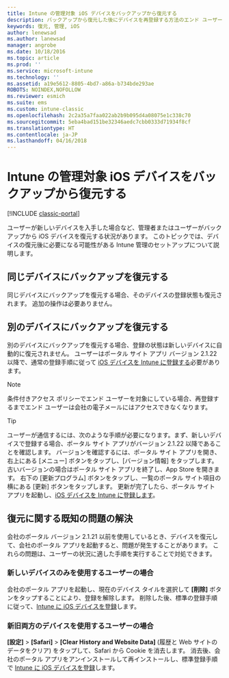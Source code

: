 ```yaml
---
title: Intune の管理対象 iOS デバイスをバックアップから復元する
description: バックアップから復元した後にデバイスを再登録する方法のエンド ユーザー向けガイダンスについて説明します。
keywords: 復元, 管理, iOS
author: lenewsad
ms.author: lanewsad
manager: angrobe
ms.date: 10/18/2016
ms.topic: article
ms.prod: ''
ms.service: microsoft-intune
ms.technology: ''
ms.assetid: a19e5612-8805-4bd7-a86a-b734bde293ae
ROBOTS: NOINDEX,NOFOLLOW
ms.reviewer: esmich
ms.suite: ems
ms.custom: intune-classic
ms.openlocfilehash: 2c2a35a7faa022ab2b9b095d4a08075e1c338c70
ms.sourcegitcommit: 5eba4bad151be32346aedc7cbb0333d71934f8cf
ms.translationtype: HT
ms.contentlocale: ja-JP
ms.lasthandoff: 04/16/2018
---
```

# <a name="restore-intune-managed-ios-devices-from-backup"></a>Intune の管理対象 iOS デバイスをバックアップから復元する

[!INCLUDE [classic-portal](../includes/classic-portal.md)]

ユーザーが新しいデバイスを入手した場合など、管理者またはユーザーがバックアップから iOS デバイスを復元する状況があります。 このトピックでは、デバイスの復元後に必要になる可能性がある Intune 管理のセットアップについて説明します。

## <a name="restoring-backups-onto-the-same-device"></a>同じデバイスにバックアップを復元する

同じデバイスにバックアップを復元する場合、そのデバイスの登録状態も復元されます。 追加の操作は必要ありません。

## <a name="restoring-backups-onto-different-devices"></a>別のデバイスにバックアップを復元する

別のデバイスにバックアップを復元する場合、登録の状態は新しいデバイスに自動的に復元されません。 ユーザーはポータル サイト アプリ バージョン 2.1.22 以降で、通常の登録手順に従って [iOS デバイスを Intune に登録する](/intune-user-help/enroll-your-device-in-intune-ios)必要があります。

> [!NOTE]
> 条件付きアクセス ポリシーでエンド ユーザーを対象にしている場合、再登録するまでエンド ユーザーは会社の電子メールにはアクセスできなくなります。

> [!TIP]
> ユーザーが通信するには、次のような手順が必要になります。まず、新しいデバイスで登録する場合、ポータル サイト アプリがバージョン 2.1.22 以降であることを確認します。 バージョンを確認するには、ポータル サイト アプリを開き、右上にある [メニュー] ボタンをタップし、[バージョン情報] をタップします。 古いバージョンの場合はポータル サイト アプリを終了し、App Store を開きます。 右下の [更新プログラム] ボタンをタップし、一覧のポータル サイト項目の横にある [更新] ボタンをタップします。 更新が完了したら、ポータル サイト アプリを起動し、[iOS デバイスを Intune に登録します](/intune-user-help/enroll-your-device-in-intune-ios)。

## <a name="resolving-known-issues-with-restores"></a>復元に関する既知の問題の解決

会社のポータル バージョン 2.1.21 以前を使用しているとき、デバイスを復元して、会社のポータル アプリを起動すると、問題が発生することがあります。 これらの問題は、ユーザーの状況に適した手順を実行することで対処できます。

### <a name="for-users-who-will-only-use-their-new-device"></a>新しいデバイスのみを使用するユーザーの場合
会社のポータル アプリを起動し、現在のデバイス タイルを選択して __[削除]__ ボタンをタップすることにより、登録を解除します。 削除した後、標準の登録手順に従って、[Intune に iOS デバイスを登録](/intune-user-help/enroll-your-device-in-intune-ios)します。

### <a name="for-users-who-will-use-both-their-old-and-new-devices"></a>新旧両方のデバイスを使用するユーザーの場合
__[設定]__ > __[Safari]__ > __[Clear History and Website Data]__ (履歴と Web サイトのデータをクリア) をタップして、Safari から Cookie を消去します。 消去後、会社のポータル アプリをアンインストールして再インストールし、標準登録手順で [Intune に iOS デバイスを登録](/intune-user-help/enroll-your-device-in-intune-ios)します。
